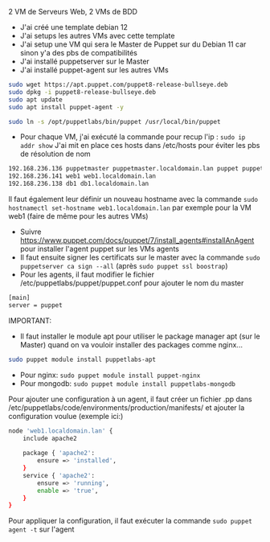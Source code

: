 2 VM de Serveurs Web, 2 VMs de BDD


- J'ai créé une template debian 12
- J'ai setups les autres VMs avec cette template
- J'ai setup une VM qui sera le Master de Puppet sur du Debian 11 car sinon y'a des pbs de compatibilités
- J'ai installé puppetserver sur le Master
- J'ai installé puppet-agent sur les autres VMs
```bash
sudo wget https://apt.puppet.com/puppet8-release-bullseye.deb
sudo dpkg -i puppet8-release-bullseye.deb
sudo apt update
sudo apt install puppet-agent -y

sudo ln -s /opt/puppetlabs/bin/puppet /usr/local/bin/puppet
```


- Pour chaque VM, j'ai exécuté la commande pour recup l'ip : `sudo ip addr show`
J'ai mit en place ces hosts dans /etc/hosts pour éviter les pbs de résolution de nom

```bash
192.168.236.136 puppetmaster puppetmaster.localdomain.lan puppet puppet.localdomain.lan
192.168.236.141 web1 web1.localdomain.lan
192.168.236.138 db1 db1.localdomain.lan
```

Il faut également leur définir un nouveau hostname avec la commande `sudo hostnamectl set-hostname web1.localdomain.lan` par exemple pour la VM web1 (faire de même pour les autres VMs)
- Suivre https://www.puppet.com/docs/puppet/7/install_agents#installAnAgent pour installer l'agent puppet sur les VMs agents
- Il faut ensuite signer les certificats sur le master avec la commande `sudo puppetserver ca sign --all` (après `sudo puppet ssl boostrap`)
- Pour les agents, il faut modifier le fichier /etc/puppetlabs/puppet/puppet.conf pour ajouter le nom du master
```bash
[main]
server = puppet
```
IMPORTANT:
- Il faut installer le module apt pour utiliser le package manager apt (sur le Master) quand on va vouloir installer des packages comme nginx...
```bash
sudo puppet module install puppetlabs-apt
```
- Pour nginx: `sudo puppet module install puppet-nginx`
- Pour mongodb: `sudo puppet module install puppetlabs-mongodb`

Pour ajouter une configuration à un agent, il faut créer un fichier .pp dans /etc/puppetlabs/code/environments/production/manifests/ et ajouter la configuration voulue (exemple ici:)
```bash
node 'web1.localdomain.lan' {
    include apache2
    
    package { 'apache2':
        ensure => 'installed',
    }
    service { 'apache2':
        ensure => 'running',
        enable => 'true',
    }
}
```

Pour appliquer la configuration, il faut exécuter la commande `sudo puppet agent -t` sur l'agent